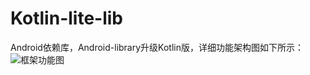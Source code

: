 # Kotlin-lite-lib
Android依赖库，Android-library升级Kotlin版，详细功能架构图如下所示：
![框架功能图](https://github.com/AndroidCoderPeng/Kotlin-lite-lib/blob/main/lite/src/main/assets/Android-library%20Kotlin%E7%89%88.png)
